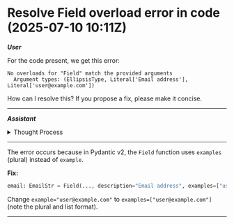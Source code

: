 <!-- Generated by SpecStory -->

# Resolve Field overload error in code (2025-07-10 10:11Z)

_**User**_

For the code present, we get this error:

```
No overloads for "Field" match the provided arguments
  Argument types: (EllipsisType, Literal['Email address'], Literal['user@example.com'])
```

How can I resolve this? If you propose a fix, please make it concise.

---

_**Assistant**_

<think><details><summary>Thought Process</summary>The user is showing a linter
error about the Pydantic `Field` function. Looking at the code:

```python
email: EmailStr = Field(..., description="Email address", example="user@example.com")
```

The error says "No overloads for "Field" match the provided arguments" with
argument types
`(EllipsisType, Literal['Email address'], Literal['user@example.com'])`.

This suggests that the `Field` function doesn't accept the `example` parameter
in this position. In Pydantic v2, the signature of `Field` has changed.

Looking at the Pydantic v2 documentation, the `example` parameter should be
passed differently. In Pydantic v2, examples are typically handled through the
field's schema or through `Field(examples=[...])` for multiple examples.

The fix would be to either:

1. Remove the `example` parameter if it's not needed
2. Use the correct parameter name/format for Pydantic v2
3. Use `examples` (plural) instead of `example`

Let me check what the correct format should be. In Pydantic v2, the `Field`
function should use `examples` parameter instead of `example`, and it should be
a list.

So the fix would be:

```python
email: EmailStr = Field(..., description="Email address", examples=["user@example.com"])
```

This is a simple and concise fix.</details></think>

---

The error occurs because in Pydantic v2, the `Field` function uses `examples`
(plural) instead of `example`.

**Fix:**

```python
email: EmailStr = Field(..., description="Email address", examples=["user@example.com"])
```

Change `example="user@example.com"` to `examples=["user@example.com"]` (note the
plural and list format).

---
